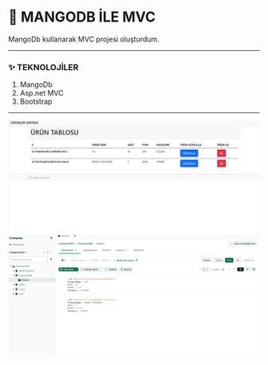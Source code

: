 #  🚀 MANGODB İLE MVC

MangoDb kullanarak MVC projesi oluşturdum. 

---

### ✨ TEKNOLOJİLER

1. MangoDb
2. Asp.net MVC
3. Bootstrap

---

![Ana sayfa ürün listesi](Mongo1.png)
![MongoDB ürün listesi](Mongo2.png)

